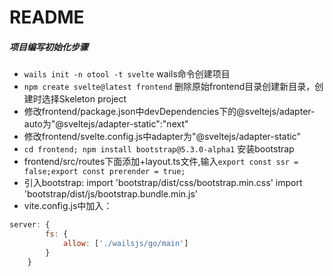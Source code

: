 # README

##### 项目编写初始化步骤
* ``wails init -n otool -t svelte`` wails命令创建项目
* ``npm create svelte@latest frontend`` 删除原始frontend目录创建新目录，创建时选择Skeleton project
* 修改frontend/package.json中devDependencies下的@sveltejs/adapter-auto为"@sveltejs/adapter-static":"next"
* 修改frontend/svelte.config.js中adapter为"@sveltejs/adapter-static"
* ``cd frontend; npm install bootstrap@5.3.0-alpha1`` 安装bootstrap
* frontend/src/routes下面添加+layout.ts文件,输入``export const ssr = false;export const prerender = true;``
* 引入bootstrap: import 'bootstrap/dist/css/bootstrap.min.css'  import 'bootstrap/dist/js/bootstrap.bundle.min.js'
* vite.config.js中加入：
```javascript
server: {
		fs: {
			allow: ['./wailsjs/go/main']
		}
	}
```